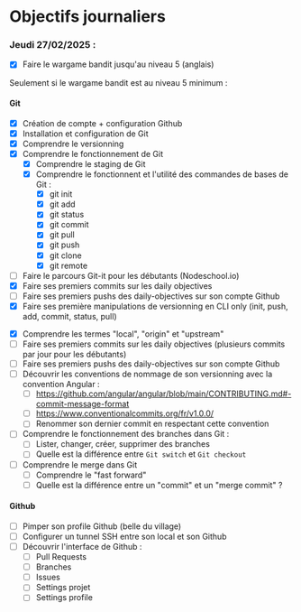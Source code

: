 # Objectifs journaliers

### Jeudi 27/02/2025 :

- [X] Faire le wargame bandit jusqu'au niveau 5 (anglais)

Seulement si le wargame bandit est au niveau 5 minimum :

#### Git

- [X] Création de compte + configuration Github
- [X] Installation et configuration de Git
- [X] Comprendre le versionning
- [X] Comprendre le fonctionnement de Git
  - [X] Comprendre le staging de Git
  - [X] Comprendre le fonctionnent et l'utilité des commandes de bases de Git :
    - [X] git init
    - [X] git add
    - [X] git status
    - [X] git commit
    - [X] git pull
    - [X] git push
    - [X] git clone
    - [X] git remote
- [ ] Faire le parcours Git-it pour les débutants (Nodeschool.io)
- [X] Faire ses premiers commits sur les daily objectives
- [ ] Faire ses premiers pushs des daily-objectives sur son compte Github
- [X] Faire ses première manipulations de versionning en CLI only (init, push, add, commit, status, pull)

* [X] Comprendre les termes "local", "origin" et "upstream"
* [ ] Faire ses premiers commits sur les daily objectives (plusieurs commits par jour pour les débutants)
* [ ] Faire ses premiers pushs des daily-objectives sur son compte Github
* [ ] Découvrir les conventions de nommage de son versionning avec la convention Angular :
  - [ ] https://github.com/angular/angular/blob/main/CONTRIBUTING.md#-commit-message-format
  - [ ] https://www.conventionalcommits.org/fr/v1.0.0/
  - [ ] Renommer son dernier commit en respectant cette convention
* [ ] Comprendre le fonctionnement des branches dans Git :
  - [ ] Lister, changer, créer, supprimer des branches
  - [ ] Quelle est la différence entre `Git switch` et `Git checkout`
* [ ] Comprendre le merge dans Git
  - [ ] Comprendre le "fast forward"
  - [ ] Quelle est la différence entre un "commit" et un "merge commit" ?

#### Github

- [ ] Pimper son profile Github (belle du village)
- [ ] Configurer un tunnel SSH entre son local et son Github
- [ ] Découvrir l'interface de Github :
  - [ ] Pull Requests
  - [ ] Branches
  - [ ] Issues
  - [ ] Settings projet
  - [ ] Settings profile
